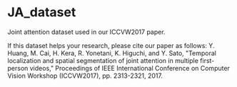 # JA_dataset
Joint attention dataset used in our ICCVW2017 paper.

If this dataset helps your research, please cite our paper as follows:
Y. Huang, M. Cai, H. Kera, R. Yonetani, K. Higuchi, and Y. Sato, "Temporal localization and spatial segmentation of joint attention in multiple first-person videos," Proceedings of IEEE International Conference on Computer Vision Workshop (ICCVW2017), pp. 2313-2321, 2017.
